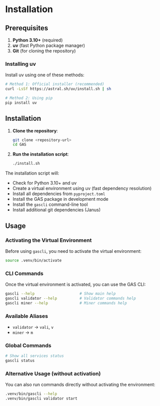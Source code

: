 # Installation

## Prerequisites

1. **Python 3.10+** (required)
2. **uv** (fast Python package manager)
3. **Git** (for cloning the repository)

### Installing uv

Install uv using one of these methods:

```bash
# Method 1: Official installer (recommended)
curl -LsSf https://astral.sh/uv/install.sh | sh

# Method 2: Using pip
pip install uv
```

## Installation

1. **Clone the repository**:
   ```bash
   git clone <repository-url>
   cd GAS
   ```

2. **Run the installation script**:
   ```bash
   ./install.sh
   ```

The installation script will:
- Check for Python 3.10+ and uv
- Create a virtual environment using uv (fast dependency resolution)
- Install all dependencies from `pyproject.toml`
- Install the GAS package in development mode
- Install the `gascli` command-line tool
- Install additional git dependencies (Janus)

## Usage

### Activating the Virtual Environment

Before using `gascli`, you need to activate the virtual environment:

```bash
source .venv/bin/activate
```

### CLI Commands

Once the virtual environment is activated, you can use the GAS CLI:

```bash
gascli --help                    # Show main help
gascli validator --help          # Validator commands help
gascli miner --help              # Miner commands help
```

### Available Aliases

- `validator` → `vali`, `v`
- `miner` → `m`

### Global Commands

```bash
# Show all services status
gascli status
```

### Alternative Usage (without activation)

You can also run commands directly without activating the environment:

```bash
.venv/bin/gascli --help
.venv/bin/gascli validator start
``` 